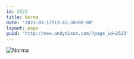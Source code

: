 ```yaml
---
id: 2523
title: Norma
date: '2023-03-17T13:45:30+00:00'
layout: page
guid: 'http://new.andydixon.com/?page_id=2523'
---
```


![Norma](https://i0.wp.com/assets.g8x2.ldn.idrivee2-23.com/posters/Norma%2001.jpg?w=1200&ssl=1 "Norma")
